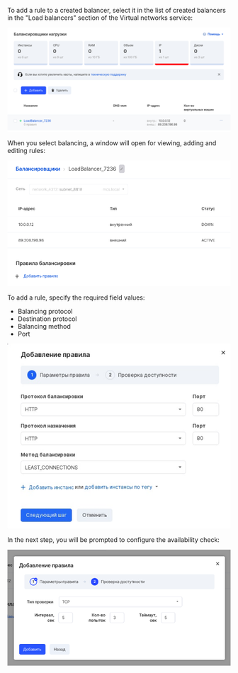 To add a rule to a created balancer, select it in the list of created balancers in the "Load balancers" section of the Virtual networks service:

![](./assets/1596032995244-1596032995244.png)

When you select balancing, a window will open for viewing, adding and editing rules:

![](./assets/1596033021683-1596033021683.png)

To add a rule, specify the required field values:

*   Balancing protocol
*   Destination protocol
*   Balancing method
*   Port

![](./assets/1603310081299-dobavleniya-pravil-balansirovshchika.jpg)

In the next step, you will be prompted to configure the availability check:

![](./assets/1596058338759-1596058338759.png)